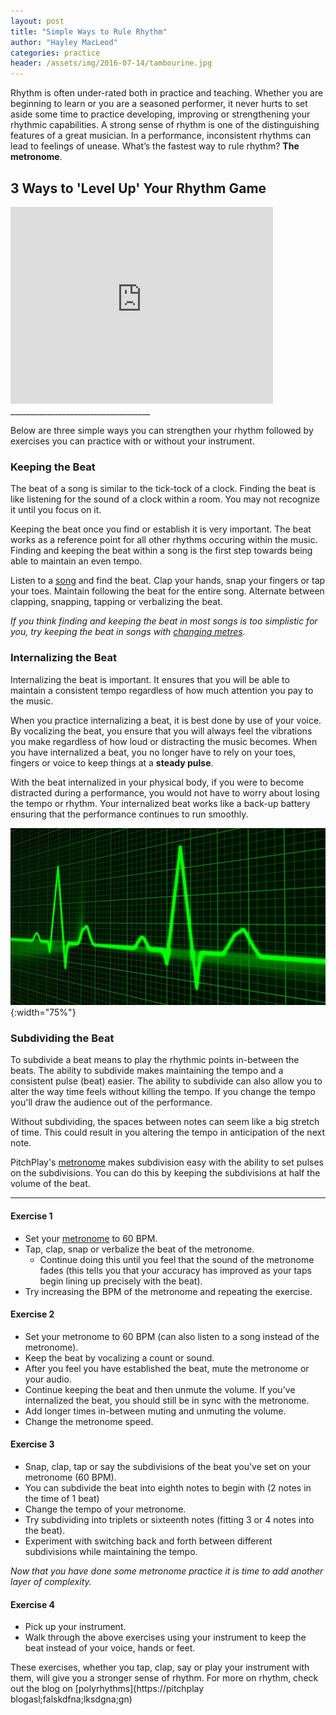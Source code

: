 ```yaml
---
layout: post
title: "Simple Ways to Rule Rhythm"
author: "Hayley MacLeod"
categories: practice
header: /assets/img/2016-07-14/tambourine.jpg
---
```


Rhythm is often under-rated both in practice and teaching. Whether you are beginning to learn or you are a seasoned performer, it never hurts to set aside some time to practice developing, improving or strengthening your rhythmic capabilities. A strong sense of rhythm is one of the distinguishing features of a great musician. In a performance, inconsistent rhythms can lead to feelings of unease. What’s the fastest way to rule rhythm? __The metronome__.

## 3 Ways to 'Level Up' Your Rhythm Game

<iframe width="420" height="315" src="https://www.youtube.com/embed/5G7UIeYGq0k" frameborder="0" allowfullscreen></iframe>
___________________________________

Below are three simple ways you can strengthen your rhythm followed by exercises you can practice with or without your instrument.

### Keeping the Beat

The beat of a song is similar to the tick-tock of a clock. Finding the beat is like listening for the sound of a clock within a room. You may not recognize it until you focus on it.

Keeping the beat once you find or establish it is very important. The beat works as a reference point for all other rhythms occuring within the music. Finding and keeping the beat within a song is the first step towards being able to maintain an even tempo.

Listen to a [song](https://www.youtube.com/watch?v=DohRa9lsx0Q&list=PLK9Sc5q_4K6aNajVLKtkaAB1JGmKyccf2) and find the beat. Clap your hands, snap your fingers or tap your toes. Maintain following the beat for the entire song. Alternate between clapping, snapping, tapping or verbalizing the beat.

*If you think finding and keeping the beat in most songs is too simplistic for you, try keeping the beat in songs with [changing metres](https://www.youtube.com/watch?v=ZAYt-BMUuA8).*

### Internalizing the Beat

Internalizing the beat is important. It ensures that you will be able to maintain a consistent tempo regardless of how much attention you pay to the music.

When you practice internalizing a beat, it is best done by use of your voice. By vocalizing the beat, you ensure that you will always feel the vibrations you make regardless of how loud or distracting the music becomes. When you have internalized a beat, you no longer have to rely on your toes, fingers or voice to keep things at a __steady pulse__.

With the beat internalized in your physical body, if you were to become distracted during a performance, you would not have to worry about losing the tempo or rhythm. Your internalized beat works like a back-up battery ensuring that the performance continues to run smoothly.

![](/assets/img/2016-07-14/heartbeat.jpg){:width="75%"}

### Subdividing the Beat

To subdivide a beat means to play the rhythmic points in-between the beats. The ability to subdivide makes maintaining the tempo and a consistent pulse (beat) easier. The ability to subdivide can also allow you to alter the way time feels without killing the tempo. If you change the tempo you'll draw the audience out of the performance.

Without subdividing, the spaces between notes can seem like a big stretch of time. This could result in you altering the tempo in anticipation of the next note.

PitchPlay's [metronome](https://pitchplay.io) makes subdivision easy with the ability to set pulses on the subdivisions. You can do this by keeping the subdivisions at half the volume of the beat.

____________________________________________

#### Exercise 1

- Set your [metronome](https://pitchplay.io) to 60 BPM.
- Tap, clap, snap or verbalize the beat of the metronome.
  - Continue doing this until you feel that the sound of the metronome fades (this tells you that your accuracy has improved as your taps begin lining up precisely with the beat).
- Try increasing the BPM of the metronome and repeating the exercise.

#### Exercise 2

- Set your metronome to 60 BPM (can also listen to a song instead of the metronome).
- Keep the beat by vocalizing a count or sound.
- After you feel you have established the beat, mute the metronome or your audio.
- Continue keeping the beat and then unmute the volume. If you've internalized the beat, you should still be in sync with the metronome.
- Add longer times in-between muting and unmuting the volume.
- Change the metronome speed.

#### Exercise 3

- Snap, clap, tap or say the subdivisions of the beat you've set on your metronome (60 BPM).
- You can subdivide the beat into eighth notes to begin with (2 notes in the time of 1 beat)
- Change the tempo of your metronome.
- Try subdividing into triplets or sixteenth notes (fitting 3 or 4 notes into the beat).
- Experiment with switching back and forth between different subdivisions while maintaining the tempo.

*Now that you have done some metronome practice it is time to add another layer of complexity.*

#### Exercise 4

- Pick up your instrument.
- Walk through the above exercises using your instrument to keep the beat instead of your voice, hands or feet.  

These exercises, whether you tap, clap, say or play your instrument with them, will give you a stronger sense of rhythm. For more on rhythm, check out the blog on [polyrhythms](https://pitchplay blogasl;falskdfna;lksdgna;gn)
